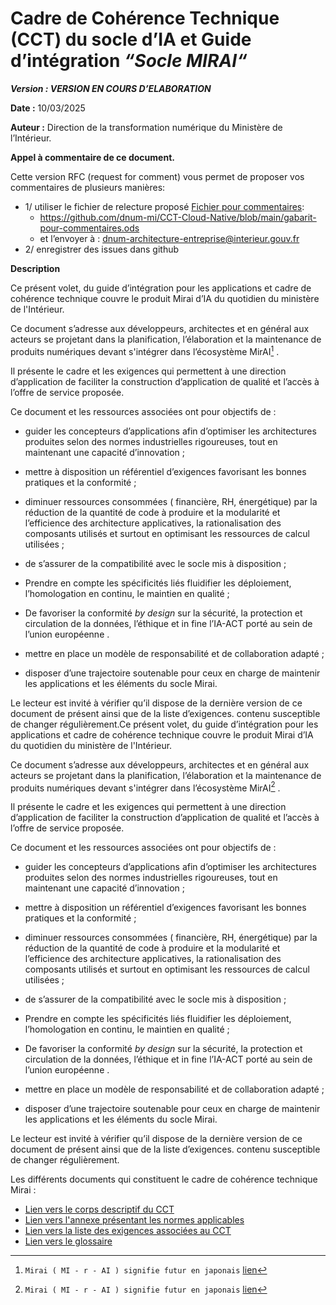 # Cadre de Cohérence Technique (CCT) du socle d’IA et  Guide d’intégration *“Socle MIRAI“*


***Version : VERSION EN COURS D’ELABORATION***

**Date :** 10/03/2025

**Auteur :** Direction de la transformation numérique du Ministère de l’Intérieur.

**Appel à commentaire de ce document.**

Cette version RFC (request for comment) vous permet de proposer vos commentaires de plusieurs manières:
* 1/ utiliser le fichier de relecture proposé [Fichier pour commentaires](https://github.com/dnum-mi/CCT-Cloud-Native/blob/main/gabarit-pour-commentaires.ods):  
  * <https://github.com/dnum-mi/CCT-Cloud-Native/blob/main/gabarit-pour-commentaires.ods>  
  * et l’envoyer à : [dnum-architecture-entreprise@interieur.gouv.fr](mailto:dnum-architecture-entreprise@interieur.gouv.fr)  
* 2/ enregistrer des issues dans github

**Description**

Ce présent volet, du guide d’intégration pour les applications et cadre de cohérence technique couvre le produit Mirai d’IA du quotidien du ministère de l'Intérieur.

Ce document s’adresse aux développeurs, architectes et en général aux acteurs se projetant dans la planification, l’élaboration et la maintenance de produits numériques devant s'intégrer dans l’écosystème MirAI[^1] .

Il présente le cadre et les exigences qui permettent à une direction d’application de faciliter la construction d’application de qualité et l’accès à l’offre de service proposée.

Ce document et les ressources associées ont pour objectifs de :

- guider les concepteurs d’applications afin d’optimiser les architectures produites selon des normes industrielles rigoureuses, tout en maintenant une capacité d’innovation ;

- mettre à disposition un référentiel d’exigences favorisant les bonnes pratiques et la conformité ;

- diminuer ressources consommées ( financière, RH, énergétique) par la réduction de la  quantité de code à produire et la modularité et l’efficience des architecture applicatives, la rationalisation des composants utilisés et surtout en optimisant les ressources de calcul utilisées ;

- de s’assurer de la compatibilité avec le socle mis à disposition ;

- Prendre en compte les spécificités liés fluidifier les déploiement, l’homologation en continu, le maintien en qualité ;

- De favoriser la conformité *by design* sur la sécurité, la protection et circulation de la données, l’éthique et in fine l’IA-ACT porté au sein de l’union européenne .

- mettre en place un modèle de responsabilité et de collaboration adapté ;

- disposer d’une trajectoire soutenable pour ceux en charge de maintenir les applications et les éléments du socle Mirai.

Le lecteur est invité à vérifier qu’il dispose de la dernière version de ce document de présent ainsi que de la liste d’exigences. contenu susceptible de changer régulièrement.Ce présent volet, du guide d’intégration pour les applications et cadre de cohérence technique couvre le produit Mirai d’IA du quotidien du ministère de l'Intérieur.

Ce document s’adresse aux développeurs, architectes et en général aux acteurs se projetant dans la planification, l’élaboration et la maintenance de produits numériques devant s'intégrer dans l’écosystème MirAI[^1] .

Il présente le cadre et les exigences qui permettent à une direction d’application de faciliter la construction d’application de qualité et l’accès à l’offre de service proposée.

Ce document et les ressources associées ont pour objectifs de :

- guider les concepteurs d’applications afin d’optimiser les architectures produites selon des normes industrielles rigoureuses, tout en maintenant une capacité d’innovation ;

- mettre à disposition un référentiel d’exigences favorisant les bonnes pratiques et la conformité ;

- diminuer ressources consommées ( financière, RH, énergétique) par la réduction de la  quantité de code à produire et la modularité et l’efficience des architecture applicatives, la rationalisation des composants utilisés et surtout en optimisant les ressources de calcul utilisées ;

- de s’assurer de la compatibilité avec le socle mis à disposition ;

- Prendre en compte les spécificités liés fluidifier les déploiement, l’homologation en continu, le maintien en qualité ;

- De favoriser la conformité *by design* sur la sécurité, la protection et circulation de la données, l’éthique et in fine l’IA-ACT porté au sein de l’union européenne .

- mettre en place un modèle de responsabilité et de collaboration adapté ;

- disposer d’une trajectoire soutenable pour ceux en charge de maintenir les applications et les éléments du socle Mirai.

Le lecteur est invité à vérifier qu’il dispose de la dernière version de ce document de présent ainsi que de la liste d’exigences. contenu susceptible de changer régulièrement.

Les  différents documents qui constituent le cadre de cohérence technique Mirai  :

* [Lien vers le corps descriptif du CCT](./guide-integration-cct-mirai.md)
* [Lien vers l'annexe présentant les normes applicables](./cct-normes.md)
* [Lien vers la liste des exigences associées au CCT](./cct-exigences.md)
* [Lien vers le glossaire](./cct-glossaire.md)

[^1]: `Mirai ( MI - r - AI ) signifie futur en japonais` [lien](https://www.dictionnaire-japonais.com/w/3126/%E6%9C%AA%E6%9D%A5)